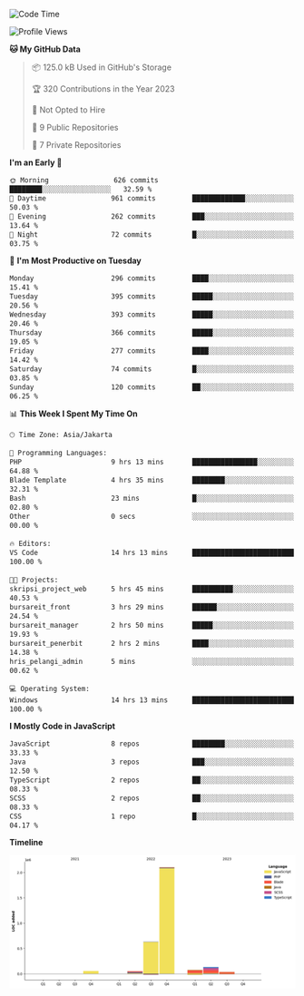 <!--START_SECTION:waka-->
![Code Time](http://img.shields.io/badge/Code%20Time-186%20hrs%207%20mins-blue)

![Profile Views](http://img.shields.io/badge/Profile%20Views-0-blue)

**🐱 My GitHub Data** 

> 📦 125.0 kB Used in GitHub's Storage 
 > 
> 🏆 320 Contributions in the Year 2023
 > 
> 🚫 Not Opted to Hire
 > 
> 📜 9 Public Repositories 
 > 
> 🔑 7 Private Repositories 
 > 
**I'm an Early 🐤** 

```text
🌞 Morning                626 commits         ████████░░░░░░░░░░░░░░░░░   32.59 % 
🌆 Daytime                961 commits         █████████████░░░░░░░░░░░░   50.03 % 
🌃 Evening                262 commits         ███░░░░░░░░░░░░░░░░░░░░░░   13.64 % 
🌙 Night                  72 commits          █░░░░░░░░░░░░░░░░░░░░░░░░   03.75 % 
```
📅 **I'm Most Productive on Tuesday** 

```text
Monday                   296 commits         ████░░░░░░░░░░░░░░░░░░░░░   15.41 % 
Tuesday                  395 commits         █████░░░░░░░░░░░░░░░░░░░░   20.56 % 
Wednesday                393 commits         █████░░░░░░░░░░░░░░░░░░░░   20.46 % 
Thursday                 366 commits         █████░░░░░░░░░░░░░░░░░░░░   19.05 % 
Friday                   277 commits         ████░░░░░░░░░░░░░░░░░░░░░   14.42 % 
Saturday                 74 commits          █░░░░░░░░░░░░░░░░░░░░░░░░   03.85 % 
Sunday                   120 commits         ██░░░░░░░░░░░░░░░░░░░░░░░   06.25 % 
```


📊 **This Week I Spent My Time On** 

```text
🕑︎ Time Zone: Asia/Jakarta

💬 Programming Languages: 
PHP                      9 hrs 13 mins       ████████████████░░░░░░░░░   64.88 % 
Blade Template           4 hrs 35 mins       ████████░░░░░░░░░░░░░░░░░   32.31 % 
Bash                     23 mins             █░░░░░░░░░░░░░░░░░░░░░░░░   02.80 % 
Other                    0 secs              ░░░░░░░░░░░░░░░░░░░░░░░░░   00.00 % 

🔥 Editors: 
VS Code                  14 hrs 13 mins      █████████████████████████   100.00 % 

🐱‍💻 Projects: 
skripsi_project_web      5 hrs 45 mins       ██████████░░░░░░░░░░░░░░░   40.53 % 
bursareit_front          3 hrs 29 mins       ██████░░░░░░░░░░░░░░░░░░░   24.54 % 
bursareit_manager        2 hrs 50 mins       █████░░░░░░░░░░░░░░░░░░░░   19.93 % 
bursareit_penerbit       2 hrs 2 mins        ████░░░░░░░░░░░░░░░░░░░░░   14.38 % 
hris_pelangi_admin       5 mins              ░░░░░░░░░░░░░░░░░░░░░░░░░   00.62 % 

💻 Operating System: 
Windows                  14 hrs 13 mins      █████████████████████████   100.00 % 
```

**I Mostly Code in JavaScript** 

```text
JavaScript               8 repos             ████████░░░░░░░░░░░░░░░░░   33.33 % 
Java                     3 repos             ███░░░░░░░░░░░░░░░░░░░░░░   12.50 % 
TypeScript               2 repos             ██░░░░░░░░░░░░░░░░░░░░░░░   08.33 % 
SCSS                     2 repos             ██░░░░░░░░░░░░░░░░░░░░░░░   08.33 % 
CSS                      1 repo              █░░░░░░░░░░░░░░░░░░░░░░░░   04.17 % 
```



**Timeline**

![Lines of Code chart](https://raw.githubusercontent.com/brstreet2/brstreet2/main/assets/bar_graph.png)


<!--END_SECTION:waka-->
